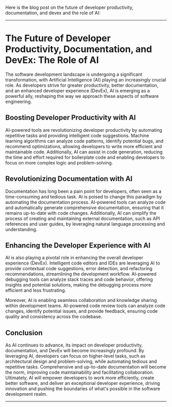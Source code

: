 
  
  Here is the blog post on the future of developer productivity, documentation, and devex and the role of AI:

---

# The Future of Developer Productivity, Documentation, and DevEx: The Role of AI

The software development landscape is undergoing a significant transformation, with Artificial Intelligence (AI) playing an increasingly crucial role. As developers strive for greater productivity, better documentation, and an enhanced developer experience (DevEx), AI is emerging as a powerful ally, reshaping the way we approach these aspects of software engineering.

## Boosting Developer Productivity with AI

AI-powered tools are revolutionizing developer productivity by automating repetitive tasks and providing intelligent code suggestions. Machine learning algorithms can analyze code patterns, identify potential bugs, and recommend optimizations, allowing developers to write more efficient and maintainable code. Additionally, AI can assist in code generation, reducing the time and effort required for boilerplate code and enabling developers to focus on more complex logic and problem-solving.

## Revolutionizing Documentation with AI

Documentation has long been a pain point for developers, often seen as a time-consuming and tedious task. AI is poised to change this paradigm by automating the documentation process. AI-powered tools can analyze code and automatically generate comprehensive documentation, ensuring that it remains up-to-date with code changes. Additionally, AI can simplify the process of creating and maintaining external documentation, such as API references and user guides, by leveraging natural language processing and understanding.

## Enhancing the Developer Experience with AI

AI is also playing a pivotal role in enhancing the overall developer experience (DevEx). Intelligent code editors and IDEs are leveraging AI to provide contextual code suggestions, error detection, and refactoring recommendations, streamlining the development workflow. AI-powered debugging tools can analyze stack traces and code behavior, offering insights and potential solutions, making the debugging process more efficient and less frustrating.

Moreover, AI is enabling seamless collaboration and knowledge sharing within development teams. AI-powered code review tools can analyze code changes, identify potential issues, and provide feedback, ensuring code quality and consistency across the codebase.

## Conclusion

As AI continues to advance, its impact on developer productivity, documentation, and DevEx will become increasingly profound. By leveraging AI, developers can focus on higher-level tasks, such as architectural design and problem-solving, while automating tedious and repetitive tasks. Comprehensive and up-to-date documentation will become the norm, improving code maintainability and facilitating collaboration. Ultimately, AI will empower developers to work more efficiently, create better software, and deliver an exceptional developer experience, driving innovation and pushing the boundaries of what's possible in the software development realm.

---
  
  